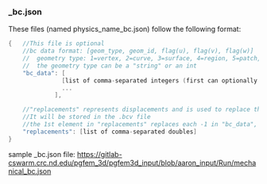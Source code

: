 ### _bc.json ###

These files (named physics_name_bc.json) follow the following format:
```c++
{   //This file is optional
    //bc data format: [geom_type, geom_id, flag(u), flag(v), flag(w)]
    //  geometry type: 1=vertex, 2=curve, 3=surface, 4=region, 5=patch, 7=interface
    //  the geometry type can be a "string" or an int
	"bc_data": [
               [list of comma-separated integers (first can optionally be a "string"],
               ...
             ],

    //"replacements" represents displacements and is used to replace the negative values in "bc_data"
    //It will be stored in the .bcv file
    //the 1st element in "replacements" replaces each -1 in "bc_data", the 2nd element replaces -2 in "bc_data", etc…
	"replacements": [list of comma-separated doubles]
}
```
sample _bc.json file: https://gitlab-cswarm.crc.nd.edu/pgfem_3d/pgfem3d_input/blob/aaron_input/Run/mechanical_bc.json